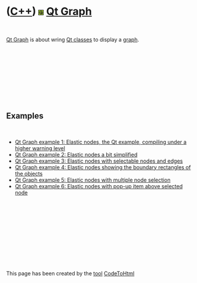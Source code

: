 



 

 

 

 

 

([C++](Cpp.htm)) ![Qt](PicQt.png) [Qt Graph](CppQtGraph.htm)
============================================================

 

[Qt Graph](CppQtGraph.htm) is about wring [Qt classes](CppQtClass.htm)
to display a [graph](CppGraph.htm).

 

 

 

 

 

Examples
--------

 

-   [Qt Graph example 1: Elastic nodes, the Qt example, compiling under
    a higher warning level](CppQtGraphExample1.htm)
-   [Qt Graph example 2: Elastic nodes a bit
    simplified](CppQtGraphExample2.htm)
-   [Qt Graph example 3: Elastic nodes with selectable nodes and
    edges](CppQtGraphExample3.htm)
-   [Qt Graph example 4: Elastic nodes showing the boundary rectangles
    of the objects](CppQtGraphExample4.htm)
-   [Qt Graph example 5: Elastic nodes with multiple node
    selection](CppQtGraphExample5.htm)
-   [Qt Graph example 6: Elastic nodes with pop-up item above selected
    node](CppQtGraphExample6.htm)

 

 

 

 

 





 




This page has been created by the [tool](Tools.htm)
[CodeToHtml](ToolCodeToHtml.htm)
